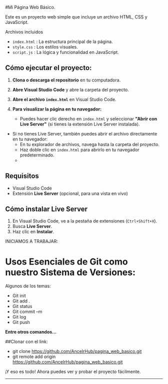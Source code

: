 #Mi Página Web Básico.

Este es un proyecto web simple que incluye un archivo HTML, CSS y JavaScript.

<p>
Archivos incluidos
</p>

- `index.html` : La estructura principal de la página.
- `style.css` : Los estilos visuales.
- `script.js` : La lógica y funcionalidad en JavaScript.

## Cómo ejecutar el proyecto:

1. **Clona o descarga el repositorio** en tu computadora.

2. **Abre Visual Studio Code** y abre la carpeta del proyecto.

3. **Abre el archivo `index.html`** en Visual Studio Code.

4. **Para visualizar la página en tu navegador:**
   - Puedes hacer clic derecho en `index.html` y seleccionar **"Abrir con Live Server"** (si tienes la extensión Live Server instalada).

- Si no tienes Live Server, también puedes abrir el archivo directamente en tu navegador:
     - En tu explorador de archivos, navega hasta la carpeta del proyecto.
     - Haz doble clic en `index.html` para abrirlo en tu navegador predeterminado.
     - 
## Requisitos
- Visual Studio Code
- Extensión **Live Server** (opcional, para una vista en vivo)

## Cómo instalar Live Server
1. En Visual Studio Code, ve a la pestaña de extensiones (`Ctrl+Shift+X`).
2. Busca **Live Server**.
3. Haz clic en **Instalar**.
  
<p>
INICIAMOS A TRABAJAR:
</p>

# Usos Esenciales de Git como nuestro Sistema de Versiones:

<p>
Algunos de los temas:
</p>

- Git init
- Git add .
- Git  status
- Git commit –m
- Git log
- Git push


**Entre otros comandos...**


##Clonar con el link:

- git clone https://github.com/AncelrHub/pagina_web_basico.git
- git remote add origin https://github.com/AncelrHub/pagina_web_basico.git




¡Y eso es todo! Ahora puedes ver y probar el proyecto fácilmente.

---
